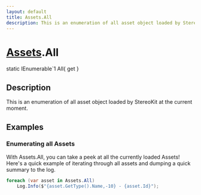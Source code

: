 ```yaml
---
layout: default
title: Assets.All
description: This is an enumeration of all asset object loaded by StereoKit at the current moment.
---
```

# [Assets]({{site.url}}/Pages/StereoKit/Assets.html).All

<div class='signature' markdown='1'>
static IEnumerable`1 All{ get }
</div>

## Description
This is an enumeration of all asset object loaded by
StereoKit at the current moment.


## Examples

### Enumerating all Assets
With Assets.All, you can take a peek at all the currently loaded
Assets! Here's a quick example of iterating through all assets and
dumping a quick summary to the log.
```csharp
foreach (var asset in Assets.All)
	Log.Info($"{asset.GetType().Name,-10} - {asset.Id}");
```


